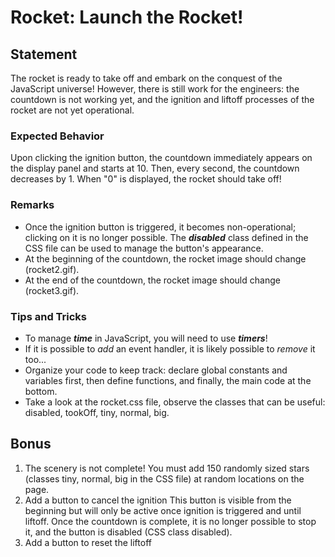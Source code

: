 # Rocket: Launch the Rocket!
## Statement
The rocket is ready to take off and embark on the conquest of the JavaScript universe! However, there is still work for the engineers: the countdown is not working yet, and the ignition and liftoff processes of the rocket are not yet operational.
### Expected Behavior
Upon clicking the ignition button, the countdown immediately appears on the display panel and starts at 10. Then, every second, the countdown decreases by 1. When "0" is displayed, the rocket should take off!
### Remarks

- Once the ignition button is triggered, it becomes non-operational; clicking on it is no longer possible. The ***disabled*** class defined in the CSS file can be used to manage the button's appearance.
- At the beginning of the countdown, the rocket image should change (rocket2.gif).
- At the end of the countdown, the rocket image should change (rocket3.gif).

### Tips and Tricks

- To manage ***time*** in JavaScript, you will need to use ***timers***!
- If it is possible to *add* an event handler, it is likely possible to *remove* it too...
- Organize your code to keep track: declare global constants and variables first, then define functions, and finally, the main code at the bottom.
- Take a look at the rocket.css file, observe the classes that can be useful: disabled, tookOff, tiny, normal, big.

## Bonus
1. The scenery is not complete! You must add 150 randomly sized stars (classes tiny, normal, big in the CSS file) at random locations on the page.
2. Add a button to cancel the ignition
   This button is visible from the beginning but will only be active once ignition is triggered and until liftoff. Once the countdown is complete, it is no longer possible to stop it, and the button is disabled (CSS class disabled).
3. Add a button to reset the liftoff